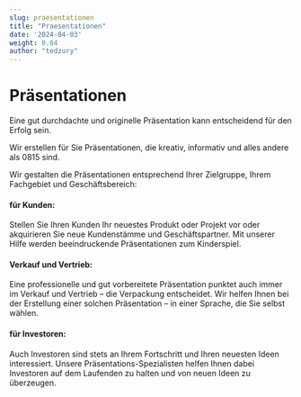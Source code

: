 ```yaml
---
slug: praesentationen
title: "Praesentationen"
date: '2024-04-03'
weight: 0.04
author: "tedzury"
---
```

# Präsentationen

Eine gut durchdachte und originelle Präsentation kann entscheidend für den Erfolg sein.


Wir erstellen für Sie Präsentationen, die kreativ, informativ und alles andere als 0815 sind.


Wir gestalten die Präsentationen entsprechend Ihrer Zielgruppe, Ihrem Fachgebiet und Geschäftsbereich:

#### für Kunden:

Stellen Sie Ihren Kunden Ihr neuestes Produkt oder Projekt vor oder akquirieren Sie
neue Kundenstämme und Geschäftspartner. Mit unserer Hilfe werden beeindruckende
Präsentationen zum Kinderspiel.

#### Verkauf und Vertrieb:

Eine professionelle und gut vorbereitete Präsentation punktet auch immer im Verkauf
und Vertrieb – die Verpackung entscheidet. Wir helfen Ihnen bei der Erstellung einer
solchen Präsentation – in einer Sprache, die Sie selbst wählen.

#### für Investoren:


Auch Investoren sind stets an Ihrem Fortschritt und Ihren neuesten Ideen interessiert.
Unsere Präsentations-Spezialisten helfen Ihnen dabei Investoren auf dem Laufenden zu
halten und von neuen Ideen zu überzeugen.
